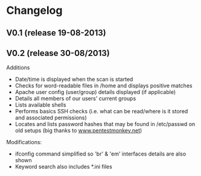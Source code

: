 # Changelog

## V0.1 (release 19-08-2013)

## V0.2 (release 30-08/2013)
Additions
* Date/time is displayed when the scan is started
* Checks for word-readable files in /home and displays positive matches
* Apache user config (user/group) details displayed (if applicable)
* Details all members of our users' current groups
* Lists available shells
* Performs basics SSH checks (i.e. what can be read/where is it stored and associated permissions)
* Locates and lists password hashes that may be found in /etc/passwd on old setups (big thanks to www.pentestmonkey.net)

Modifications:
* ifconfig command simplified so 'br' & 'em' interfaces details are also shown
* Keyword search also includes *.ini files
